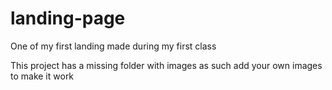 # landing-page
One of my first landing made during my first class 

This project has a missing folder with images as such add your own images to make it work
